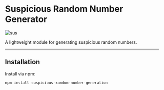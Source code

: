 # Suspicious Random Number Generator

![sus](https://i.pinimg.com/originals/c5/79/2a/c5792a55dad13d853c344cca23cc1045.png)

A lightweight module for generating suspicious random numbers.

---

## Installation

Install via npm:

```bash
npm install suspicious-random-number-generation
